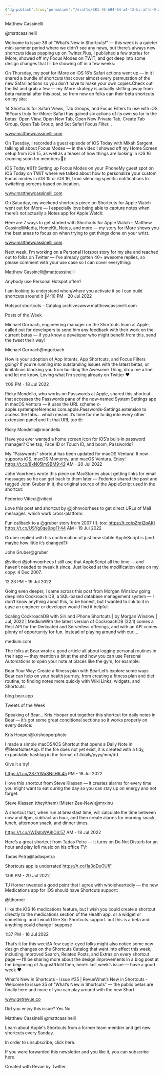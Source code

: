 ```yaml
---
{"dg-publish":true,"permalink":"/drafts/681-f6-b94-54-a4-43-bc-affc-9-a327508-a5-e5/","dgHomeLink":true,"dgPassFrontmatter":false}
---
```



Matthew Cassinelli

@mattcassinelli

Welcome to issue 36 of “What’s New in Shortcuts!” — this week is a quieter mid-summer period where we didn’t see any news, but there’s always new shortcuts ideas popping up on Twitter.Plus, I published a few stories for iMore, showed off my Focus Modes on TWiT, and got deep into some design changes that I’ll be showing off in a few weeks:

On Thursday, my post for iMore on iOS 16’s Safari actions went up — in it I shared a bundle of shortcuts that cover almost every permutation of the new Safari actions so you don’t have to make your own copies.Check out the list and grab a few — my iMore strategy is actually shifting away from beta material after this post, so from now on folks can their beta shortcuts on my site:

14 Shortcuts for Safari Views, Tab Groups, and Focus Filters to use with iOS 16Yours truly for iMore: Safari has gained six actions of its own so far in the betas: Open View, Open New Tab, Open New Private Tab, Create Tab Group, Open Tab Group, and Set Safari Focus Filter…

www.matthewcassinelli.com

On Tuesday, I recorded a guest episode of iOS Today with Mikah Sargent talking all about Focus Modes — in the video I showed off my Home Screen setup from iOS 15, as well as a teaser of how things are looking in iOS 16 (coming soon for members 👀):

iOS Today #611: Setting up Focus Modes on your iPhoneMy guest spot on iOS Today on TWiT where we talked about how to personalize your custom Focus modes in iOS 15 or iOS 16, from silencing specific notifications to switching screens based on location.

www.matthewcassinelli.com

On Saturday, my weekend shortcuts piece on Shortcuts for Apple Watch went out for iMore — I especially love being able to capture notes when there’s not actually a Notes app for Apple Watch:

Here are 7 ways to get started with Shortcuts for Apple Watch – Matthew CassinelliMedia, HomeKit, Notes, and more — my story for iMore shows you the best areas to focus on when trying to get things done on your wrist.

www.matthewcassinelli.com

Next week, I’m working on a Personal Hotspot story for my site and reached out to folks on Twitter — I’ve already gotten 40+ awesome replies, so please comment with your use case so I can cover everything:

Matthew Cassinelli@mattcassinelli

Anybody use Personal Hotspot often?

I am looking to understand when/where you activate it so I can build shortcuts around it 🙏4:10 PM - 20 Jul 2022

Hotspot shortcuts – Catalog archiveswww.matthewcassinelli.com

Posts of the Week

Michael Gorbach, engineering manager on the Shortcuts team at Apple, called out for developers to send him any feedback with their work on the current betas — if you know a developer who might benefit from this, send the tweet their way!

Michael Gorbach@mgorbach

How is your adoption of App Intents, App Shortcuts, and Focus Filters going? If you’re running into outstanding issues with the latest betas, or limitations blocking you from building the Awesome Thing, drop me a line and let me know. Loving what I’m seeing already on Twitter ❤️

1:09 PM - 18 Jul 2022

Ricky Mondello, who works on Passwords at Apple, shared this shortcut that accesses the Passwords pane of the now-named System Settings app in macOS Ventura — it uses the URL scheme x-apple.systempreferences:com.apple.Passwords-Settings.extension to access the tabs… which means it’s time for me to dig into every other extension panel and fit that URL too 🤓:

Ricky Mondello@rmondello

Have you ever wanted a home screen icon for iOS’s built-in password manager? One tap, Face ID or Touch ID, and boom, Passwords?

My “Passwords” shortcut has been updated for macOS Ventura! It now supports iOS, macOS Monterey, and macOS Ventura. Enjoy! https://t.co/8kN05lm9BM9:42 AM - 20 Jul 2022

John Voorhees wrote this piece on MacStories about getting links for email messages so he can get back to them later — Federico shared the post and tagged John Gruber in it, the original source of the AppleScript used in the shortcut:

Federico Viticci@viticci

Love this post and shortcut by @johnvoorhees to get direct URLs of Mail messages, which work cross-platform.

Fun callback to a @gruber story from 2007 (!), too: https://t.co/pZhrI2pAKj https://t.co/USYg0qe9pg11:44 AM - 19 Jul 2022

Gruber replied with his confirmation of just how stable AppleScript is (and maybe how little it’s changed?):

John Gruber@gruber

@viticci @johnvoorhees I still use that AppleScript all the time — and haven’t needed to tweak it since. Just looked at the modification date on my copy: 4 Dec 2007.

12:23 PM - 19 Jul 2022

Going even deeper, I came across this post from Morgan Winslow going deep into Cockroach DB, a SQL-based database management system — I don’t know anything about this, to be honest, but I wanted to link to it in case an engineer or developer would find it helpful:

Scaling CockroachDB with Siri and iPhone Shortcuts | by Morgan Winslow | Jul, 2022 | MediumWith the latest version of CockroachDB (22.1) comes a Rest API for the Dedicated and Serverless offerings, and with an API comes plenty of opportunity for fun. Instead of playing around with curl…

medium.com

The folks at Bear wrote a good article all about logging personal routines in their app — they mention a bit at the end how you can use Personal Automations to open your note at places like the gym, for example:

Bear Your Way: Create a fitness plan with BearLet’s explore some ways Bear can help on your health journey, from creating a fitness plan and diet routine, to finding notes more quickly with Wiki Links, widgets, and Shortcuts.

blog.bear.app

Tweets of the Week

Speaking of Bear… Kris Hooper put together this shortcut for daily notes in Bear — it’s got some great conditional sections so it works properly on every device:

Kris Hooper@krishooperphoto

I made a simple macOS/iOS Shortcut that opens a Daily Note in @BearNotesApp. If the file does not yet exist, it is created with a tidy, expandable hashtag in the format of #daily/yyyy/mm/dd.

Give it a try!

https://t.co/2SZYWqSNsH6:45 PM - 18 Jul 2022

I love this shortcut from Steve Klassen — it creates alarms for every time you might want to eat during the day so you can stay up on energy and not forget:

Steve Klassen (they/them) (Mister Zee-New)@mrxinu

A shortcut that, when run at breakfast time, will calculate the time between now and 8pm, subtract an hour, and then create alarms for morning snack, lunch, afternoon snack, and dinner times.

https://t.co/rWDdbWA8lC6:57 AM - 18 Jul 2022

Here’s a great shortcut from Tadas Petra — it turns on Do Not Disturb for an hour and play lofi music on his office TV:

Tadas Petra@tadaspetra

Shortcuts app is underrated https://t.co/1a3oDuOUfF

1:09 PM - 20 Jul 2022

TJ Horner tweeted a good point that I agree with wholeheartedly — the new Medications app for iOS should have Shortcuts support:

︀@tjhorner

I like the iOS 16 medications feature, but I wish you could create a shortcut directly to the medications section of the Health app. or a widget or something. and I would like Siri Shortcuts support. but this is a beta and anything could change I suppose

1:37 PM - 16 Jul 2022

That’s it for this week!A few eagle-eyed folks might also notice some new design changes on the Shortcuts Catalog that went into effect this week, including improved Search, Related Posts, and Extras on every shortcut page — I’ll be sharing more about the design improvements in a blog post at the beginning of August!Until then, here’s last week’s issue — have a good week ❤️

What's New in Shortcuts - Issue #35 | RevueWhat’s New in Shortcuts - Welcome to issue 35 of “What’s New in Shortcuts” — the public betas are finally here and more of you can play around with the new Short

www.getrevue.co

Did you enjoy this issue? Yes No

Matthew Cassinelli @mattcassinelli

Learn about Apple's Shortcuts from a former team member and get new shortcuts every Sunday.

In order to unsubscribe, click here.

If you were forwarded this newsletter and you like it, you can subscribe here.

Created with Revue by Twitter.

